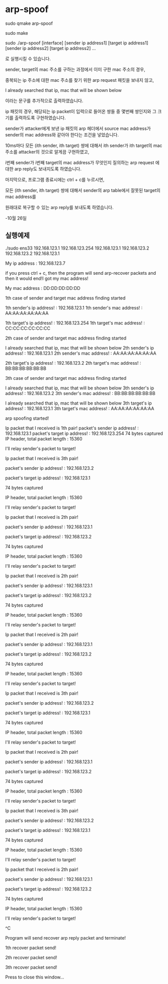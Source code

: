 # arp-spoof

sudo qmake arp-spoof
  
sudo make
  
sudo ./arp-spoof [interface] [sender ip address1] [target ip address1] [sender ip address2] [target ip address2] ...
  
로 실행시킬 수 있습니다.
  
  
  
  
sender, target의 mac 주소를 구하는 과정에서 이미 구한 mac 주소의 경우, 
  
중복되는 ip 주소에 대한 mac 주소를 찾기 위한 arp request 패킷을 보내지 않고,
  
I already searched that ip, mac that will be shown below
  
이라는 문구를 추가적으로 출력하였습니다.
  
  
  
  
ip 패킷의 경우, 해당되는 ip packet이 입력으로 들어온 쌍들 중 몇번째 쌍인지와 그 크기를 출력하도록 구현하였습니다.
  
sender가 attacker에게 보낸 ip 패킷의 arp 헤더에서 source mac address가 sender의 mac address와 같아야 한다는 조건을 넣었습니다.
  
  
  
10ms마다 모든 (ith sender, ith target) 쌍에 대해서 ith sender가 ith target의 mac 주소를 attacker의 것으로 알게끔 구현하였고,
  
i번째 sender가 i번째 target의 mac address가 무엇인지 질의하는 arp request 에 대한 arp reply도 보내지도록 하였습니다.
  
  
  
마지막으로, 프로그램 종료시에는 ctrl + c를 누르시면,
  
모든 (ith sender, ith target) 쌍에 대해서 sender의 arp table에서 잘못된 target의 mac address를 
  
원래대로 복구할 수 있는 arp reply를 보내도록 하였습니다.
  
-10월 26일
  
## 실행예제
  
./sudo ens33 192.168.123.1 192.168.123.254 192.168.123.1 192.168.123.2 192.168.123.2 192.168.123.1
   
My ip address : 192.168.123.7
   
if you press ctrl + c, then the program will send arp-recover packets and then it would end!I got my mac address!
   
My mac address : DD:DD:DD:DD:DD
   
1th case of sender and target mac address finding started
   
1th sender's ip  address!	: 192.168.123.1
1th sender's mac address!	: AA:AA:AA:AA:AA:AA
   
1th target's ip  address!	: 192.168.123.254
1th target's mac address!	: CC:CC:CC:CC:CC:CC
   
2th case of sender and target mac address finding started
   
I already searched that ip, mac that will be shown below
2th sender's ip  address!	: 192.168.123.1
2th sender's mac address!	: AA:AA:AA:AA:AA:AA
   
2th target's ip  address!	: 192.168.123.2
2th target's mac address!	: BB:BB:BB:BB:BB:BB
   
3th case of sender and target mac address finding started
   
I already searched that ip, mac that will be shown below
3th sender's ip  address!	: 192.168.123.2
3th sender's mac address!	: BB:BB:BB:BB:BB:BB
   
I already searched that ip, mac that will be shown below
3th target's ip  address!	: 192.168.123.1
3th target's mac address!	: AA:AA:AA:AA:AA:AA

arp spoofing started!
   
Ip packet that I received is 1th pair!
packet's sender ip  address!	: 192.168.123.1
packet's target ip  address!	: 192.168.123.254
74 bytes captured
IP header, total packet length : 15360
   
   
I'll relay sender's packet to target!



Ip packet that I received is 3th pair!

packet's sender ip  address!	: 192.168.123.2

packet's target ip  address!	: 192.168.123.1

74 bytes captured

IP header, total packet length : 15360



I'll relay sender's packet to target!



Ip packet that I received is 2th pair!

packet's sender ip  address!	: 192.168.123.1

packet's target ip  address!	: 192.168.123.2

74 bytes captured

IP header, total packet length : 15360



I'll relay sender's packet to target!



Ip packet that I received is 2th pair!

packet's sender ip  address!	: 192.168.123.1

packet's target ip  address!	: 192.168.123.2

74 bytes captured

IP header, total packet length : 15360



I'll relay sender's packet to target!



Ip packet that I received is 2th pair!

packet's sender ip  address!	: 192.168.123.1

packet's target ip  address!	: 192.168.123.2

74 bytes captured

IP header, total packet length : 15360



I'll relay sender's packet to target!



Ip packet that I received is 3th pair!

packet's sender ip  address!	: 192.168.123.2

packet's target ip  address!	: 192.168.123.1

74 bytes captured

IP header, total packet length : 15360



I'll relay sender's packet to target!



Ip packet that I received is 2th pair!

packet's sender ip  address!	: 192.168.123.1

packet's target ip  address!	: 192.168.123.2

74 bytes captured

IP header, total packet length : 15360



I'll relay sender's packet to target!



Ip packet that I received is 3th pair!

packet's sender ip  address!	: 192.168.123.2

packet's target ip  address!	: 192.168.123.1

74 bytes captured

IP header, total packet length : 15360



I'll relay sender's packet to target!



Ip packet that I received is 2th pair!

packet's sender ip  address!	: 192.168.123.1

packet's target ip  address!	: 192.168.123.2

74 bytes captured

IP header, total packet length : 15360



I'll relay sender's packet to target!

^C



Program will send recover arp reply packet and terminate!

1th recover packet send!

2th recover packet send!

3th recover packet send!

Press <RETURN> to close this window...


